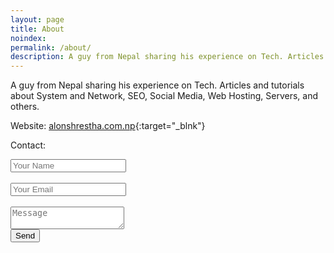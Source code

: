 ```yaml
---
layout: page
title: About
noindex:
permalink: /about/
description: A guy from Nepal sharing his experience on Tech. Articles and tutorials about System and Network, SEO, Social Media, Web Hosting, Servers, and others.  
---
```


A guy from Nepal sharing his experience on Tech. Articles and tutorials about System and Network, SEO, Social Media, Web Hosting, Servers, and others.

Website: [alonshrestha.com.np](https://alonshrestha.com.np){:target="_blnk"}

Contact:

<form action="https://formspree.io/xpzybqwb" method="POST">
  <input type="text" placeholder="Your Name" name="name" ><br><br>
  <input type="email" placeholder="Your Email" name="_replyto"><br><br>
  <textarea type="text" placeholder="Message" name="message"></textarea><br>
  <input type="submit" value="Send">
</form>
